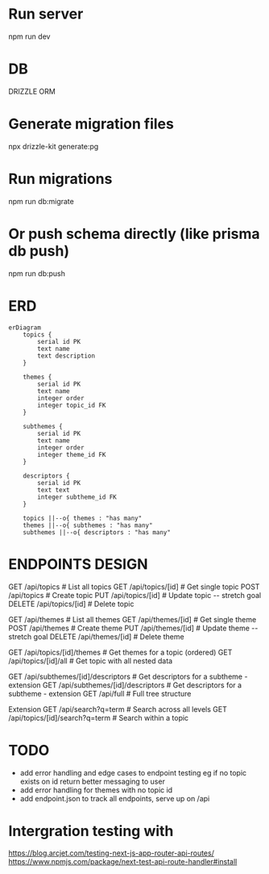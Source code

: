 # Run server

npm run dev

# DB

DRIZZLE ORM

# Generate migration files

npx drizzle-kit generate:pg

# Run migrations

npm run db:migrate

# Or push schema directly (like prisma db push)

npm run db:push

# ERD
```mermaid
erDiagram
    topics {
        serial id PK
        text name
        text description
    }

    themes {
        serial id PK
        text name
        integer order
        integer topic_id FK
    }

    subthemes {
        serial id PK
        text name
        integer order
        integer theme_id FK
    }

    descriptors {
        serial id PK
        text text
        integer subtheme_id FK
    }

    topics ||--o{ themes : "has many"
    themes ||--o{ subthemes : "has many"
    subthemes ||--o{ descriptors : "has many"
```

# ENDPOINTS DESIGN

GET /api/topics # List all topics
GET /api/topics/[id] # Get single topic
POST /api/topics # Create topic
PUT /api/topics/[id] # Update topic -- stretch goal
DELETE /api/topics/[id] # Delete topic

GET /api/themes # List all themes
GET /api/themes/[id] # Get single theme
POST /api/themes # Create theme
PUT /api/themes/[id] # Update theme -- stretch goal
DELETE /api/themes/[id] # Delete theme

GET /api/topics/[id]/themes # Get themes for a topic (ordered)
GET /api/topics/[id]/all # Get topic with all nested data

GET /api/subthemes/[id]/descriptors # Get descriptors for a subtheme - extension
GET /api/subthemes/[id]/descriptors # Get descriptors for a subtheme - extension
GET /api/full # Full tree structure

Extension
GET /api/search?q=term # Search across all levels
GET /api/topics/[id]/search?q=term # Search within a topic

# TODO

- add error handling and edge cases to endpoint testing eg if no topic exists on id return better messaging to user
- add error handling for themes with no topic id
- add endpoint.json to track all endpoints, serve up on /api

# Intergration testing with

https://blog.arcjet.com/testing-next-js-app-router-api-routes/
https://www.npmjs.com/package/next-test-api-route-handler#install
